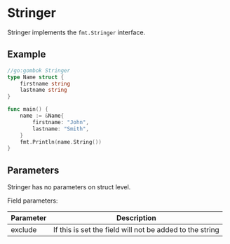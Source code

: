 # Stringer

Stringer implements the `fmt.Stringer` interface.

## Example

```go
//go:gombok Stringer
type Name struct {
    firstname string
    lastname string
}

func main() {
    name := &Name{
        firstname: "John",
        lastname: "Smith",
    }
    fmt.Println(name.String())
}
```

## Parameters

Stringer has no parameters on struct level.

Field parameters:

| Parameter | Description                                              |
|-----------|----------------------------------------------------------|
| exclude   | If this is set the field will not be added to the string |
